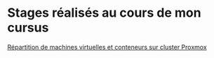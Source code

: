 # Stages réalisés au cours de mon cursus

[Répartition de machines virtuelles et conteneurs sur cluster Proxmox](pve-placement)
